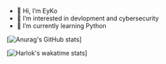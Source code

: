 - 👋 Hi, I’m EyKo
- 👀 I’m interested in devlopment and cybersecurity
- 🌱 I’m currently learning Python


[![Anurag's GitHub stats](https://github-readme-stats.vercel.app/api?username=eyko-dev&theme=github_dark)]

[![Harlok's wakatime stats](https://github-readme-stats.vercel.app/api/wakatime?username=EyKo)]
